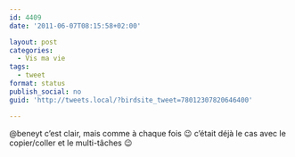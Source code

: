 ```yaml
---
id: 4409
date: '2011-06-07T08:15:58+02:00'

layout: post
categories:
  - Vis ma vie
tags:
  - tweet
format: status
publish_social: no
guid: 'http://tweets.local/?birdsite_tweet=78012307820646400'

---
```


@beneyt c’est clair, mais comme à chaque fois 😉 c’était déjà le cas avec le copier/coller et le multi-tâches 😉